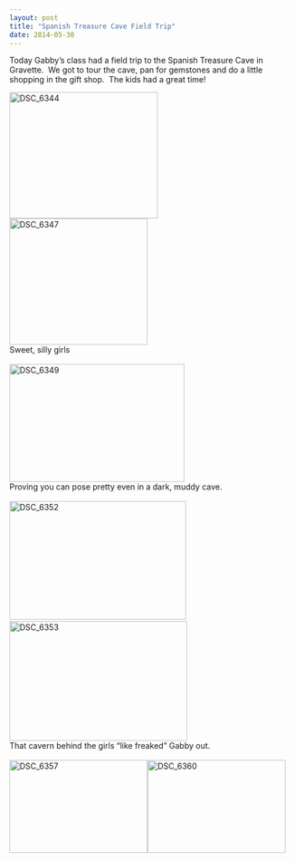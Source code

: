```yaml
---
layout: post
title: "Spanish Treasure Cave Field Trip"
date: 2014-05-30
---
```


<p>Today Gabby’s class had a field trip to the Spanish Treasure Cave in Gravette.&#160; We got to tour the cave, pan for gemstones and do a little shopping in the gift shop.&#160; The kids had a great time!&#160; </p>  <p><a href="/thepaladinos/assets/images/DSC_6344.jpg"><img title="DSC_6344" style="border-top: 0px; border-right: 0px; background-image: none; border-bottom: 0px; padding-top: 0px; padding-left: 0px; border-left: 0px; display: inline; padding-right: 0px" border="0" alt="DSC_6344" src="/thepaladinos/assets/images/DSC_6344_thumb.jpg" width="262" height="223" /></a><a href="/thepaladinos/assets/images/DSC_6347.jpg"><img title="DSC_6347" style="border-top: 0px; border-right: 0px; background-image: none; border-bottom: 0px; padding-top: 0px; padding-left: 0px; border-left: 0px; display: inline; padding-right: 0px" border="0" alt="DSC_6347" src="/thepaladinos/assets/images/DSC_6347_thumb.jpg" width="244" height="223" /></a>    <br />Sweet, silly girls    <br />    <br /><a href="/thepaladinos/assets/images/DSC_6349.jpg"><img title="DSC_6349" style="border-top: 0px; border-right: 0px; background-image: none; border-bottom: 0px; padding-top: 0px; padding-left: 0px; border-left: 0px; display: inline; padding-right: 0px" border="0" alt="DSC_6349" src="/thepaladinos/assets/images/DSC_6349_thumb.jpg" width="309" height="208" /></a>    <br />Proving you can pose pretty even in a dark, muddy cave.    <br />    <br /><a href="/thepaladinos/assets/images/DSC_6352.jpg"><img title="DSC_6352" style="border-top: 0px; border-right: 0px; background-image: none; border-bottom: 0px; padding-top: 0px; padding-left: 0px; border-left: 0px; display: inline; padding-right: 0px" border="0" alt="DSC_6352" src="/thepaladinos/assets/images/DSC_6352_thumb.jpg" width="312" height="209" /></a>&#160; <br /><a href="/thepaladinos/assets/images/DSC_6353.jpg"><img title="DSC_6353" style="border-top: 0px; border-right: 0px; background-image: none; border-bottom: 0px; padding-top: 0px; padding-left: 0px; border-left: 0px; display: inline; padding-right: 0px" border="0" alt="DSC_6353" src="/thepaladinos/assets/images/DSC_6353_thumb.jpg" width="314" height="211" /></a>    <br />That cavern behind the girls “like freaked” Gabby out.    <br />    <br /><a href="/thepaladinos/assets/images/DSC_6357.jpg"><img title="DSC_6357" style="border-top: 0px; border-right: 0px; background-image: none; border-bottom: 0px; padding-top: 0px; padding-left: 0px; border-left: 0px; display: inline; padding-right: 0px" border="0" alt="DSC_6357" src="/thepaladinos/assets/images/DSC_6357_thumb.jpg" width="244" height="164" /></a><a href="/thepaladinos/assets/images/DSC_6360.jpg"><img title="DSC_6360" style="border-top: 0px; border-right: 0px; background-image: none; border-bottom: 0px; padding-top: 0px; padding-left: 0px; border-left: 0px; display: inline; padding-right: 0px" border="0" alt="DSC_6360" src="/thepaladinos/assets/images/DSC_6360_thumb.jpg" width="244" height="164" /></a></p>
